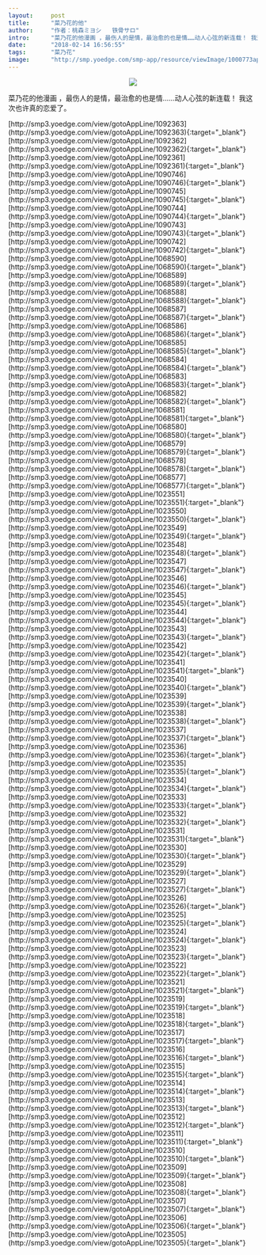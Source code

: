 ```yaml
---
layout:     post
title:      "菜乃花的他"
author:     "作者：桃森ミヨシ   铁骨サロ"
intro:      "菜乃花的他漫画 ，最伤人的是情，最治愈的也是情……动人心弦的新连载！ 我这次也许真的恋爱了。"
date:       "2018-02-14 16:56:55"
tags:       "菜乃花"
image:      "http://smp.yoedge.com/smp-app/resource/viewImage/1000773appline.png"
---
```

<div style="text-align: center">
<p><img src="http://smp.yoedge.com/smp-app/resource/viewImage/1000773appline.png"/></p>
</div>
<p class="post-meta">
<span>菜乃花的他漫画 ，最伤人的是情，最治愈的也是情……动人心弦的新连载！ 我这次也许真的恋爱了。</span>
</p>
[http://smp3.yoedge.com/view/gotoAppLine/1092363](http://smp3.yoedge.com/view/gotoAppLine/1092363){:target="_blank"}
[http://smp3.yoedge.com/view/gotoAppLine/1092362](http://smp3.yoedge.com/view/gotoAppLine/1092362){:target="_blank"}
[http://smp3.yoedge.com/view/gotoAppLine/1092361](http://smp3.yoedge.com/view/gotoAppLine/1092361){:target="_blank"}
[http://smp3.yoedge.com/view/gotoAppLine/1090746](http://smp3.yoedge.com/view/gotoAppLine/1090746){:target="_blank"}
[http://smp3.yoedge.com/view/gotoAppLine/1090745](http://smp3.yoedge.com/view/gotoAppLine/1090745){:target="_blank"}
[http://smp3.yoedge.com/view/gotoAppLine/1090744](http://smp3.yoedge.com/view/gotoAppLine/1090744){:target="_blank"}
[http://smp3.yoedge.com/view/gotoAppLine/1090743](http://smp3.yoedge.com/view/gotoAppLine/1090743){:target="_blank"}
[http://smp3.yoedge.com/view/gotoAppLine/1090742](http://smp3.yoedge.com/view/gotoAppLine/1090742){:target="_blank"}
[http://smp3.yoedge.com/view/gotoAppLine/1068590](http://smp3.yoedge.com/view/gotoAppLine/1068590){:target="_blank"}
[http://smp3.yoedge.com/view/gotoAppLine/1068589](http://smp3.yoedge.com/view/gotoAppLine/1068589){:target="_blank"}
[http://smp3.yoedge.com/view/gotoAppLine/1068588](http://smp3.yoedge.com/view/gotoAppLine/1068588){:target="_blank"}
[http://smp3.yoedge.com/view/gotoAppLine/1068587](http://smp3.yoedge.com/view/gotoAppLine/1068587){:target="_blank"}
[http://smp3.yoedge.com/view/gotoAppLine/1068586](http://smp3.yoedge.com/view/gotoAppLine/1068586){:target="_blank"}
[http://smp3.yoedge.com/view/gotoAppLine/1068585](http://smp3.yoedge.com/view/gotoAppLine/1068585){:target="_blank"}
[http://smp3.yoedge.com/view/gotoAppLine/1068584](http://smp3.yoedge.com/view/gotoAppLine/1068584){:target="_blank"}
[http://smp3.yoedge.com/view/gotoAppLine/1068583](http://smp3.yoedge.com/view/gotoAppLine/1068583){:target="_blank"}
[http://smp3.yoedge.com/view/gotoAppLine/1068582](http://smp3.yoedge.com/view/gotoAppLine/1068582){:target="_blank"}
[http://smp3.yoedge.com/view/gotoAppLine/1068581](http://smp3.yoedge.com/view/gotoAppLine/1068581){:target="_blank"}
[http://smp3.yoedge.com/view/gotoAppLine/1068580](http://smp3.yoedge.com/view/gotoAppLine/1068580){:target="_blank"}
[http://smp3.yoedge.com/view/gotoAppLine/1068579](http://smp3.yoedge.com/view/gotoAppLine/1068579){:target="_blank"}
[http://smp3.yoedge.com/view/gotoAppLine/1068578](http://smp3.yoedge.com/view/gotoAppLine/1068578){:target="_blank"}
[http://smp3.yoedge.com/view/gotoAppLine/1068577](http://smp3.yoedge.com/view/gotoAppLine/1068577){:target="_blank"}
[http://smp3.yoedge.com/view/gotoAppLine/1023551](http://smp3.yoedge.com/view/gotoAppLine/1023551){:target="_blank"}
[http://smp3.yoedge.com/view/gotoAppLine/1023550](http://smp3.yoedge.com/view/gotoAppLine/1023550){:target="_blank"}
[http://smp3.yoedge.com/view/gotoAppLine/1023549](http://smp3.yoedge.com/view/gotoAppLine/1023549){:target="_blank"}
[http://smp3.yoedge.com/view/gotoAppLine/1023548](http://smp3.yoedge.com/view/gotoAppLine/1023548){:target="_blank"}
[http://smp3.yoedge.com/view/gotoAppLine/1023547](http://smp3.yoedge.com/view/gotoAppLine/1023547){:target="_blank"}
[http://smp3.yoedge.com/view/gotoAppLine/1023546](http://smp3.yoedge.com/view/gotoAppLine/1023546){:target="_blank"}
[http://smp3.yoedge.com/view/gotoAppLine/1023545](http://smp3.yoedge.com/view/gotoAppLine/1023545){:target="_blank"}
[http://smp3.yoedge.com/view/gotoAppLine/1023544](http://smp3.yoedge.com/view/gotoAppLine/1023544){:target="_blank"}
[http://smp3.yoedge.com/view/gotoAppLine/1023543](http://smp3.yoedge.com/view/gotoAppLine/1023543){:target="_blank"}
[http://smp3.yoedge.com/view/gotoAppLine/1023542](http://smp3.yoedge.com/view/gotoAppLine/1023542){:target="_blank"}
[http://smp3.yoedge.com/view/gotoAppLine/1023541](http://smp3.yoedge.com/view/gotoAppLine/1023541){:target="_blank"}
[http://smp3.yoedge.com/view/gotoAppLine/1023540](http://smp3.yoedge.com/view/gotoAppLine/1023540){:target="_blank"}
[http://smp3.yoedge.com/view/gotoAppLine/1023539](http://smp3.yoedge.com/view/gotoAppLine/1023539){:target="_blank"}
[http://smp3.yoedge.com/view/gotoAppLine/1023538](http://smp3.yoedge.com/view/gotoAppLine/1023538){:target="_blank"}
[http://smp3.yoedge.com/view/gotoAppLine/1023537](http://smp3.yoedge.com/view/gotoAppLine/1023537){:target="_blank"}
[http://smp3.yoedge.com/view/gotoAppLine/1023536](http://smp3.yoedge.com/view/gotoAppLine/1023536){:target="_blank"}
[http://smp3.yoedge.com/view/gotoAppLine/1023535](http://smp3.yoedge.com/view/gotoAppLine/1023535){:target="_blank"}
[http://smp3.yoedge.com/view/gotoAppLine/1023534](http://smp3.yoedge.com/view/gotoAppLine/1023534){:target="_blank"}
[http://smp3.yoedge.com/view/gotoAppLine/1023533](http://smp3.yoedge.com/view/gotoAppLine/1023533){:target="_blank"}
[http://smp3.yoedge.com/view/gotoAppLine/1023532](http://smp3.yoedge.com/view/gotoAppLine/1023532){:target="_blank"}
[http://smp3.yoedge.com/view/gotoAppLine/1023531](http://smp3.yoedge.com/view/gotoAppLine/1023531){:target="_blank"}
[http://smp3.yoedge.com/view/gotoAppLine/1023530](http://smp3.yoedge.com/view/gotoAppLine/1023530){:target="_blank"}
[http://smp3.yoedge.com/view/gotoAppLine/1023529](http://smp3.yoedge.com/view/gotoAppLine/1023529){:target="_blank"}
[http://smp3.yoedge.com/view/gotoAppLine/1023527](http://smp3.yoedge.com/view/gotoAppLine/1023527){:target="_blank"}
[http://smp3.yoedge.com/view/gotoAppLine/1023526](http://smp3.yoedge.com/view/gotoAppLine/1023526){:target="_blank"}
[http://smp3.yoedge.com/view/gotoAppLine/1023525](http://smp3.yoedge.com/view/gotoAppLine/1023525){:target="_blank"}
[http://smp3.yoedge.com/view/gotoAppLine/1023524](http://smp3.yoedge.com/view/gotoAppLine/1023524){:target="_blank"}
[http://smp3.yoedge.com/view/gotoAppLine/1023523](http://smp3.yoedge.com/view/gotoAppLine/1023523){:target="_blank"}
[http://smp3.yoedge.com/view/gotoAppLine/1023522](http://smp3.yoedge.com/view/gotoAppLine/1023522){:target="_blank"}
[http://smp3.yoedge.com/view/gotoAppLine/1023521](http://smp3.yoedge.com/view/gotoAppLine/1023521){:target="_blank"}
[http://smp3.yoedge.com/view/gotoAppLine/1023519](http://smp3.yoedge.com/view/gotoAppLine/1023519){:target="_blank"}
[http://smp3.yoedge.com/view/gotoAppLine/1023518](http://smp3.yoedge.com/view/gotoAppLine/1023518){:target="_blank"}
[http://smp3.yoedge.com/view/gotoAppLine/1023517](http://smp3.yoedge.com/view/gotoAppLine/1023517){:target="_blank"}
[http://smp3.yoedge.com/view/gotoAppLine/1023516](http://smp3.yoedge.com/view/gotoAppLine/1023516){:target="_blank"}
[http://smp3.yoedge.com/view/gotoAppLine/1023515](http://smp3.yoedge.com/view/gotoAppLine/1023515){:target="_blank"}
[http://smp3.yoedge.com/view/gotoAppLine/1023514](http://smp3.yoedge.com/view/gotoAppLine/1023514){:target="_blank"}
[http://smp3.yoedge.com/view/gotoAppLine/1023513](http://smp3.yoedge.com/view/gotoAppLine/1023513){:target="_blank"}
[http://smp3.yoedge.com/view/gotoAppLine/1023512](http://smp3.yoedge.com/view/gotoAppLine/1023512){:target="_blank"}
[http://smp3.yoedge.com/view/gotoAppLine/1023511](http://smp3.yoedge.com/view/gotoAppLine/1023511){:target="_blank"}
[http://smp3.yoedge.com/view/gotoAppLine/1023510](http://smp3.yoedge.com/view/gotoAppLine/1023510){:target="_blank"}
[http://smp3.yoedge.com/view/gotoAppLine/1023509](http://smp3.yoedge.com/view/gotoAppLine/1023509){:target="_blank"}
[http://smp3.yoedge.com/view/gotoAppLine/1023508](http://smp3.yoedge.com/view/gotoAppLine/1023508){:target="_blank"}
[http://smp3.yoedge.com/view/gotoAppLine/1023507](http://smp3.yoedge.com/view/gotoAppLine/1023507){:target="_blank"}
[http://smp3.yoedge.com/view/gotoAppLine/1023506](http://smp3.yoedge.com/view/gotoAppLine/1023506){:target="_blank"}
[http://smp3.yoedge.com/view/gotoAppLine/1023505](http://smp3.yoedge.com/view/gotoAppLine/1023505){:target="_blank"}


